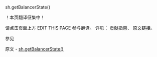  sh.getBalancerState()

 ！本页翻译征集中！

请点击页面上方 EDIT THIS PAGE 参与翻译。
详见：
[贡献指南]( https://github.com/JinMuInfo/MongoDB-Manual-zh/blob/master/CONTRIBUTING.md )、
[原文链接](  https://docs.mongodb.com/manual/reference/method/sh.getBalancerState/  )。

 参见

原文 - [sh.getBalancerState()]( https://docs.mongodb.com/manual/reference/method/sh.getBalancerState/ )

